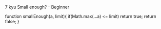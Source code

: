 7 kyu
Small enough? - Beginner

function smallEnough(a, limit){
if(Math.max(...a) <= limit) return true;
  return false;
}

